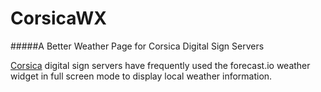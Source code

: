# CorsicaWX
#####A Better Weather Page for Corsica Digital Sign Servers 

[Corsica](https://github.com/mozilla/corsica-cli) digital sign servers have frequently used the forecast.io weather widget in full screen mode to display local weather information.  

